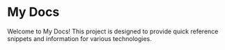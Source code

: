 # My Docs

Welcome to My Docs! This project is designed to provide quick reference snippets and information for various technologies.
